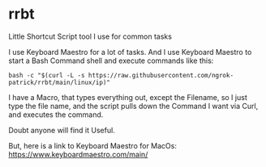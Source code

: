 # rrbt
Little Shortcut Script tool I use for common tasks

I use Keyboard Maestro for a lot of tasks. And I use
Keyboard Maestro to start a Bash Command shell and
execute commands like this:

```
bash -c "$(curl -L -s https://raw.githubusercontent.com/ngrok-patrick/rrbt/main/linux/ip)"
```

I have a Macro, that types everything out, except the Filename,
so I just type the file name, and the script pulls down the
Command I want via Curl, and executes the command.

Doubt anyone will find it Useful.

But, here is a link to Keyboard Maestro for MacOs: https://www.keyboardmaestro.com/main/
